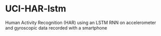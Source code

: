 # UCI-HAR-lstm
Human Activity Recognition (HAR) using an LSTM RNN on accelerometer and gyroscopic data recorded with a smartphone
